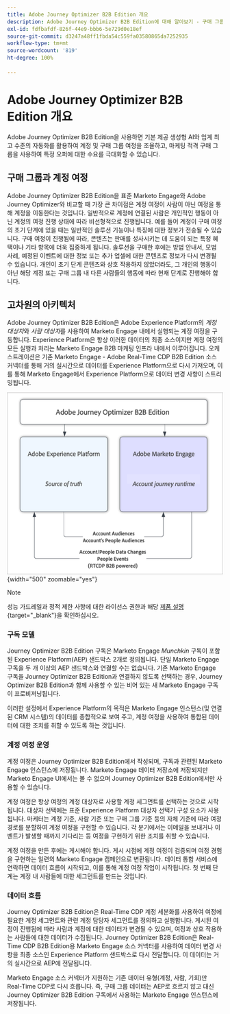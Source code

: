 ```yaml
---
title: Adobe Journey Optimizer B2B Edition 개요
description: Adobe Journey Optimizer B2B Edition에 대해 알아보기 - 구매 그룹, AI 인사이트, B2B 마케팅을 위한 Experience Platform 통합을 통해 계정 여정을 조율해 보십시오.
exl-id: fdfbafdf-826f-44e9-bbb6-5e729d0e18ef
source-git-commit: d3247a48ff1fbda54c559fa03580865da7252935
workflow-type: tm+mt
source-wordcount: '819'
ht-degree: 100%

---
```


# Adobe Journey Optimizer B2B Edition 개요

Adobe Journey Optimizer B2B Edition을 사용하면 기본 제공 생성형 AI와 업계 최고 수준의 자동화를 활용하여 계정 및 구매 그룹 여정을 조율하고, 마케팅 적격 구매 그룹을 사용하여 특정 오퍼에 대한 수요를 극대화할 수 있습니다.

## 구매 그룹과 계정 여정

Adobe Journey Optimizer B2B Edition을 표준 Marketo Engage와 Adobe Journey Optimizer와 비교할 때 가장 큰 차이점은 계정 여정이 사람이 아닌 여정을 통해 계정을 이동한다는 것입니다. 일반적으로 계정에 연결된 사람은 개인적인 행동이 아닌 계정의 여정 진행 상태에 따라 비선형적으로 진행됩니다. 예를 들어 계정이 구매 여정의 초기 단계에 있을 때는 일반적인 솔루션 기능이나 특징에 대한 정보가 전송될 수 있습니다. 구매 여정이 진행됨에 따라, 콘텐츠는 판매를 성사시키는 데 도움이 되는 특정 혜택이나 기타 항목에 더욱 집중하게 됩니다. 솔루션을 구매한 후에는 방법 안내서, 모범 사례, 예정된 이벤트에 대한 정보 또는 추가 업셀에 대한 콘텐츠로 정보가 다시 변경될 수 있습니다. 개인이 초기 단계 콘텐츠와 상호 작용하지 않았더라도, 그 개인의 행동이 아닌 해당 계정 또는 구매 그룹 내 다른 사람들의 행동에 따라 현재 단계로 진행해야 합니다.

## 고차원의 아키텍처

Adobe Journey Optimizer B2B Edition은 Adobe Experience Platform의 _계정 대상자_&#x200B;와 _사람 대상자_&#x200B;를 사용하여 Marketo Engage 내에서 실행되는 계정 여정을 구동합니다. Experience Platform은 항상 이러한 데이터의 최종 소스이지만 계정 여정의 모든 실행과 처리는 Marketo Engage B2B 마케팅 인프라 내에서 이루어집니다. 오케스트레이션은 기존 Marketo Engage - Adobe Real-Time CDP B2B Edition 소스 커넥터를 통해 거의 실시간으로 데이터를 Experience Platform으로 다시 가져오며, 이를 통해 Marketo Engage에서 Experience Platform으로 데이터 변경 사항이 스트리밍됩니다.

![고차원의 데이터 아키텍처](./assets/high-level-data-architecture.png){width="500" zoomable="yes"}

>[!NOTE]
>
>성능 가드레일과 정적 제한 사항에 대한 라이선스 권한과 해당 [제품 설명](https://helpx.adobe.com/kr/legal/product-descriptions/adobe-journey-optimizer-b2b.html){target="_blank"}을 확인하십시오.

### 구독 모델

Journey Optimizer B2B Edition 구독은 Marketo Engage _Munchkin_ 구독이 포함된 Experience Platform(AEP) 샌드박스 2개로 정의됩니다. 단일 Marketo Engage 구독을 두 개 이상의 AEP 샌드박스와 연결할 수는 없습니다. 기존 Marketo Engage 구독을 Journey Optimizer B2B Edition과 연결하지 않도록 선택하는 경우, Journey Optimizer B2B Edition과 함께 사용할 수 있는 비어 있는 새 Marketo Engage 구독이 프로비저닝됩니다.

이러한 설정에서 Experience Platform의 목적은 Marketo Engage 인스턴스(및 연결된 CRM 시스템)의 데이터를 종합적으로 보여 주고, 계정 여정을 사용하여 통합된 데이터에 대한 조치를 취할 수 있도록 하는 것입니다.

### 계정 여정 운영

계정 여정은 Journey Optimizer B2B Edition에서 작성되며, 구독과 관련된 Marketo Engage 인스턴스에 저장됩니다. Marketo Engage 데이터 저장소에 저장되지만 Marketo Engage UI에서는 볼 수 없으며 Journey Optimizer B2B Edition에서만 사용할 수 있습니다.

계정 여정은 항상 여정의 계정 대상자로 사용할 계정 세그먼트를 선택하는 것으로 시작됩니다. 대상자 선택에는 표준 Experience Platform 대상자 선택기 구성 요소가 사용됩니다. 마케터는 계정 기준, 사람 기준 또는 구매 그룹 기준 등의 자체 기준에 따라 여정 경로를 분할하여 계정 여정을 구현할 수 있습니다. 각 분기에서는 이메일을 보내거나 이벤트가 발생할 때까지 기다리는 등 여정을 구현하기 위한 조치를 취할 수 있습니다.

계정 여정을 만든 후에는 게시해야 합니다. 게시 시점에 계정 여정이 검증되며 여정 경험을 구현하는 일련의 Marketo Engage 캠페인으로 변환됩니다. 데이터 통합 서비스에 연락하면 데이터 흐름이 시작되고, 이를 통해 계정 여정 작업이 시작됩니다. 첫 번째 단계는 계정 내 사람들에 대한 세그먼트를 만드는 것입니다.

### 데이터 흐름

Journey Optimizer B2B Edition은 Real-Time CDP 계정 세분화를 사용하여 여정에 필요한 계정 세그먼트와 관련 계정 담당자 세그먼트를 정의하고 실행합니다. 게시된 여정이 진행됨에 따라 사람과 계정에 대한 데이터가 변경될 수 있으며, 여정과 상호 작용하는 사람들에 대한 데이터가 수집됩니다. Journey Optimizer B2B Edition은 Real-Time CDP B2B Edition용 Marketo Engage 소스 커넥터를 사용하여 데이터 변경 사항을 최종 소스인 Experience Platform 샌드박스로 다시 전달합니다. 이 데이터는 거의 실시간으로 AEP에 전달됩니다.

Marketo Engage 소스 커넥터가 지원하는 기존 데이터 유형(계정, 사람, 기회)만 Real-Time CDP로 다시 흐릅니다. 즉, 구매 그룹 데이터는 AEP로 흐르지 않고 대신 Journey Optimizer B2B Edition 구독에서 사용하는 Marketo Engage 인스턴스에 저장됩니다.
